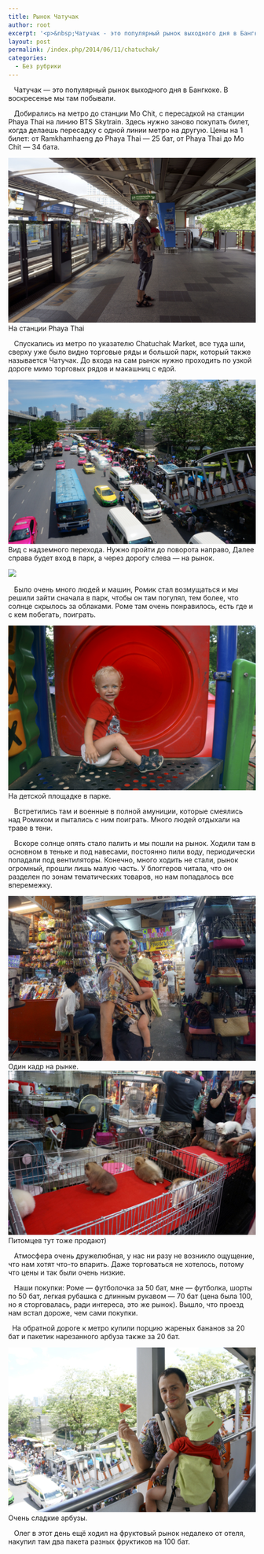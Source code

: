 ```yaml
---
title: Рынок Чатучак
author: root
excerpt: '<p>&nbsp;Чатучак - это популярный рынок выходного дня в Бангкоке. В воскресенье мы там побывали.</p><p>&nbsp; &nbsp;Добирались на метро до станции Mo Chit, с пересадкой на станции Phaya Thai на линию&nbsp;BTS Skytrain. Здесь нужно заново покупать билет, когда делаешь пересадку с одной линии метро на другую...</p>'
layout: post
permalink: /index.php/2014/06/11/chatuchak/
categories:
  - Без рубрики
---
```

&nbsp; &nbsp;Чатучак &#8212; это популярный рынок выходного дня в Бангкоке. В воскресенье мы там побывали.

&nbsp; &nbsp;Добирались на метро до станции Mo Chit, с пересадкой на станции Phaya Thai на линию&nbsp;BTS Skytrain. Здесь нужно заново покупать билет, когда делаешь пересадку с одной линии метро на другую. Цены на 1 билет: от Ramkhamhaeng до Phaya Thai &#8212; 25 бат, от Phaya Thai до&nbsp;Mo Chit &#8212; 34 бата.&nbsp;

![На станции Phaya Thai][1]На станции Phaya Thai 

<p id="yui_3_16_0_1_1402499739531_21249">
  &nbsp; &nbsp;Спускались из метро по указателю Chatuchak Market, все туда шли, сверху уже было видно торговые ряды и большой парк, который также называется Чатучак. До входа на сам рынок нужно проходить по узкой дороге мимо торговых рядов и макашниц с едой. &nbsp; &nbsp; &nbsp; &nbsp; &nbsp; &nbsp;
</p>

![Вид с надземного перехода. Нужно пройти до поворота направо, Далее справа будет вход в парк, а через дорогу слева - на рынок.][2]Вид с надземного перехода. Нужно пройти до поворота направо, Далее справа будет вход в парк, а через дорогу слева &#8212; на рынок. 

![][3]

&nbsp; &nbsp;Было очень много людей и машин, Ромик стал возмущаться и мы решили зайти сначала в парк, чтобы он там погулял, тем более, что солнце скрылось за облаками. Роме там очень понравилось, есть где и с кем побегать, поиграть.

![На детской площадке в парке.][4]На детской площадке в парке. 

&nbsp; &nbsp;Встретились там и военные в полной амуниции, которые смеялись над Ромиком и пытались с ним поиграть. Много людей отдыхали на траве в тени.&nbsp;

&nbsp; &nbsp;Вскоре солнце опять стало палить и мы пошли на рынок. Ходили там в основном в теньке и под навесами, постоянно пили воду, периодически попадали под вентиляторы. Конечно, много ходить не стали, рынок огромный, прошли лишь малую часть. У блоггеров читала, что он разделен по зонам тематических товаров, но нам попадалось все вперемежку.

![Один кадр на рынке.][5]Один кадр на рынке.![Питомцев тут тоже продают)][6]Питомцев тут тоже продают) 

&nbsp; &nbsp;Атмосфера очень дружелюбная, у нас ни разу не возникло ощущение, что нам хотят что-то впарить. Даже торговаться не хотелось, потому что цены и так были очень низкие.

&nbsp; &nbsp;Наши покупки: Роме &#8212; футболочка за 50 бат, мне &#8212; футболка, шорты по 50 бат, легкая рубашка с длинным рукавом &#8212; 70 бат (цена была 100, но я сторговалась, ради интереса, это же рынок). Вышло, что проезд нам встал дороже, чем сами покупки.

&nbsp; На обратной дороге к метро купили порцию жареных бананов за 20 бат и пакетик нарезанного арбуза также за 20 бат.

![Очень сладкие арбузы.][7]Очень сладкие арбузы. 

&nbsp; &nbsp;Олег в этот день ещё ходил на фруктовый рынок недалеко от отеля, накупил там два пакета разных фруктиков на 100 бат.

 [1]: /images/2014-06-11-chatuchak/1.jpg
 [2]: /images/2014-06-11-chatuchak/2.jpg
 [3]: /images/2014-06-11-chatuchak/3.jpg
 [4]: /images/2014-06-11-chatuchak/4.jpg
 [5]: /images/2014-06-11-chatuchak/5.jpg
 [6]: /images/2014-06-11-chatuchak/6.jpg
 [7]: /images/2014-06-11-chatuchak/7.jpg